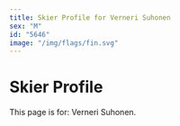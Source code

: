 ```yaml
---
title: Skier Profile for Verneri Suhonen
sex: "M"
id: "5646"
image: "/img/flags/fin.svg" 
---
```


# Skier Profile

This page is for: Verneri Suhonen.
    